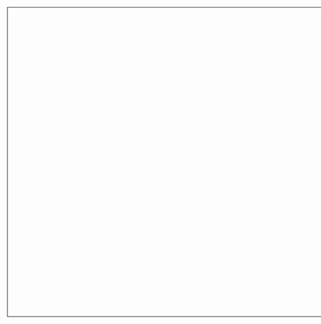 <style>
#wrapper {
    width: 1600px;
    height: 720px;
}
.canvas {
    width: 1280px;
    height: 720px;
    border: 1px solid black;
}
.controlPane {
    width: 300px;
    height: 720px;
    border: 1px solid black;
}
.left {
  float: left
}
.right {
  float: right
}
</style>

<div id="wrapper">
  <div class="left">
    <div class="canvas" id="canvas_0"></div>
  </div>
  <div class="right controlPane">
    <form id="grouping_form">
      <div>
        <text>Gender</text>
          <label>
            <input type="checkbox" id="gender_x_0" name="gender_x_0" value="true">
            x
          </label>
          <label>
            <input type="checkbox" id="gender_y_0" name="gender_y_0" value="true">
            y
          </label> 
      </div>
    </form>
    <button id="apply_grouping">Apply Grouping</button>
  </div>
</div>

<script>

let form = lively.query(this, "#grouping_form")
lively.query(this, "#apply_grouping").addEventListener("click", () => {console.log(form.gender_y_0.value)})

</script>